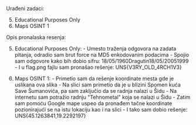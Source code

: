 Urađeni zadaci:

  5. Educational Purposes Only
  9. Maps OSINT 1

Opis pronalaska resenja:

  5. Educational Purposes Only:
    - Umesto traženja odgovora na zadata pitanja, odradio sam brut force na MD5 enkodovanim podacima
    - Spojio sam odgovore kako bih dobio sifru: 18/05/1960Dragutin18/05/20051999
    - I u flag.png fajlu sam pronašao rešenje: UNS{V3RY_OLD_4RCH1V3}

  9. Maps OSINT 1:
    - Primetio sam da rešenje koordinate mesta gde je uslikana ova slika
    - Na slici sam primetio da je u blizini Spomen kuća Save Šumanovića, pa sam zaključio da se radnja nalazi u Šidu
    - Na internetu sam potražio radnju "Tehnometal" koja se nalazi u Šidu
    - Zatim sam pomoću Google mape uspeo da pronađem tačne koordinate pozionirajući se na istu lokaciju kao i na slici
    - I tako sam dobio rešenje: UNS{45.1263841,19.2292197}
